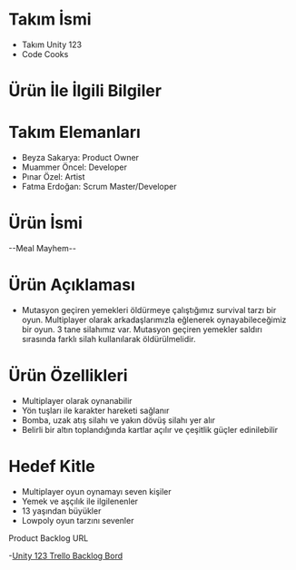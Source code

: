 # Takım İsmi
- Takım Unity 123 
- Code Cooks

# Ürün İle İlgili Bilgiler
# Takım Elemanları
- Beyza Sakarya: Product Owner 
- Muammer Öncel: Developer
- Pınar Özel: Artist
- Fatma Erdoğan: Scrum Master/Developer

# Ürün İsmi
--Meal Mayhem--

# Ürün Açıklaması
- Mutasyon geçiren yemekleri öldürmeye çalıştığımız survival tarzı bir oyun. Multiplayer olarak arkadaşlarımızla eğlenerek oynayabileceğimiz bir oyun. 3 tane silahımız var. Mutasyon geçiren yemekler saldırı sırasında farklı silah kullanılarak öldürülmelidir. 

# Ürün Özellikleri
- Multiplayer olarak oynanabilir
- Yön tuşları ile karakter hareketi sağlanır
- Bomba, uzak atış silahı ve yakın dövüş silahı yer alır
- Belirli bir altın toplandığında kartlar açılır ve çeşitlik güçler edinilebilir

# Hedef Kitle
- Multiplayer oyun oynamayı seven kişiler
- Yemek ve aşçılık ile ilgilenenler
- 13 yaşından büyükler
- Lowpoly oyun tarzını sevenler

Product Backlog URL

-[Unity 123 Trello Backlog Bord ](https://trello.com/b/NyiKmSk4/google-akademi-bootcamp)
